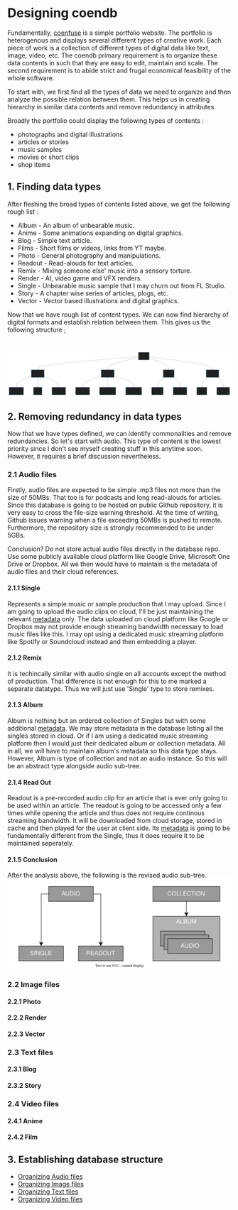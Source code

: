 # Designing coendb

Fundamentally, [coenfuse](http://www.coenfuse.com) is a simple portfolio website. The portfolio is heterogenous and displays several different types of creative work. Each piece of work is a collection of different types of digital data like text, image, video, etc. The coendb primary requirement is to organize these data contents in such that they are easy to edit, maintain and scale. The second requirement is to abide strict and frugal economical feasibility of the whole software.

To start with, we first find all the types of data we need to organize and then analyze the possible relation between them. This helps us in creating hierarchy in similar data contents and remove redundancy in attributes.

Broadly the portfolio could display the following types of contents :
- photographs and digital illustrations
- articles or stories
- music samples
- movies or short clips
- shop items


## 1. Finding data types
After fleshing the broad types of contents listed above, we get the following rough list :

- Album   - An album of unbearable music.
- Anime   - Some animations expanding on digital graphics.
- Blog    - Simple text article.
- Films   - Short films or videos, links from YT maybe.
- Photo   - General photography and manipulations.
- Readout - Read-alouds for text articles.
- Remix   - Mixing someone else' music into a sensory torture.
- Render  - AI, video game and VFX renders.
- Single  - Unbearable music sample that I may churn out from FL Studio.
- Story   - A chapter wise series of articles, plogs, etc.
- Vector  - Vector based illustrations and digital graphics.

Now that we have rough list of content types. We can now find hierarchy of digital formats and establish relation between them. This gives us the following structure ;
#
![content hierarchy](../assets/content_hierarchy.svg)


## 2. Removing redundancy in data types
Now that we have types defined, we can identify commonalities and remove redundancies. So let's start with audio. This type of content is the lowest priority since I don't see myself creating stuff in this anytime soon. However, it requires a brief discussion nevertheless.


### 2.1 Audio files
Firstly, audio files are expected to be simple .mp3 files not more than the size of 50MBs. That too is for podcasts and long read-alouds for articles. Since this database is going to be hosted on public Github repository, it is very easy to cross the file-size warning threshold. At the time of writing, Github issues warning when a file exceeding 50MBs is pushed to remote. Furthermore, the repository size is strongly recommended to be under 5GBs.

Conclusion? Do not store actual audio files directly in the database repo. Use some publicly available cloud platform like Google Drive, Microsoft One Drive or Dropbox. All we then would have to maintain is the metadata of audio files and their cloud references.

#### 2.1.1 Single
Represents a simple music or sample production that I may upload. Since I am going to upload the audio clips on cloud, I'll be just maintaining the relevant [metadata]() only. The data uploaded on cloud platform like Google or Dropbox may not provide enough streaming bandwidth necessary to load music files like this. I may opt using a dedicated music streaming platform like Spotify or Soundcloud instead and then embedding a player.

#### 2.1.2 Remix
It is techincally similar with audio single on all accounts except the method of production. That difference is not enough for this to me marked a separate datatype. Thus we will just use 'Single' type to store remixes. 

#### 2.1.3 Album
Album is nothing but an ordered collection of Singles but with some additional [metadata](). We may store metadata in the database listing all the singles stored in cloud. Or if I am using a dedicated music streaming platform then I would just their dedicated album or collection metadata. All in all, we will have to maintain album's metadata so this data type stays. However, Album is type of collection and not an audio instance. So this will be an abstract type alongside audio sub-tree.

#### 2.1.4 Read Out
Readout is a pre-recorded audio clip for an article that is ever only going to be used within an article. The readout is going to be accessed only a few times while opening the article and thus does not require continous streaming bandwidth. It will be downloaded from cloud storage, stored in cache and then played for the user at client side. Its [metadata]() is going to be fundamentally different from the Single, thus it does require it to be maintained seperately.

#### 2.1.5 Conclusion
After the analysis above, the following is the revised audio sub-tree.
![audio subtree](../assets/audio_hierarchy.svg)


### 2.2 Image files
#### 2.2.1 Photo
#### 2.2.2 Render
#### 2.2.3 Vector

### 2.3 Text files
#### 2.3.1 Blog
#### 2.3.2 Story

### 2.4 Video files
#### 2.4.1 Anime
#### 2.4.2 Film


## 3. Establishing database structure
- [Organizing Audio files]()
- [Organizing Image files]()
- [Organizing Text files]()
- [Organizing Video files]()